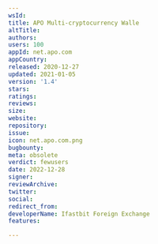 ```yaml
---
wsId: 
title: APO Multi-cryptocurrency Walle
altTitle: 
authors: 
users: 100
appId: net.apo.com
appCountry: 
released: 2020-12-27
updated: 2021-01-05
version: '1.4'
stars: 
ratings: 
reviews: 
size: 
website: 
repository: 
issue: 
icon: net.apo.com.png
bugbounty: 
meta: obsolete
verdict: fewusers
date: 2022-12-28
signer: 
reviewArchive: 
twitter: 
social: 
redirect_from: 
developerName: Ifastbit Foreign Exchange
features: 

---
```


